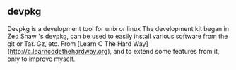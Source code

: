 ## devpkg
Devpkg is a development tool for unix or linux
The development kit began in Zed Shaw 's devpkg, can be used to easily install various software from the git or Tar. Gz, etc.
From [Learn C The Hard Way] (http://c.learncodethehardway.org), and to extend some features from it, only to improve myself.
